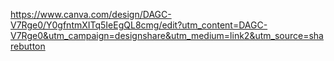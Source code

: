 https://www.canva.com/design/DAGC-V7Rge0/Y0gfntmXITq5IeEgQL8cmg/edit?utm_content=DAGC-V7Rge0&utm_campaign=designshare&utm_medium=link2&utm_source=sharebutton
